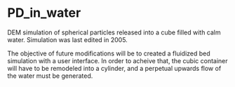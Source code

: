# PD_in_water
DEM simulation of spherical particles released into a cube filled with calm water.
Simulation was last edited in 2005.

The objective of future modifications will be to created a fluidized bed simulation with a user interface.
In order to acheive that, the cubic container will have to be remodeled into a cylinder, and a perpetual upwards flow of the water must be generated.

